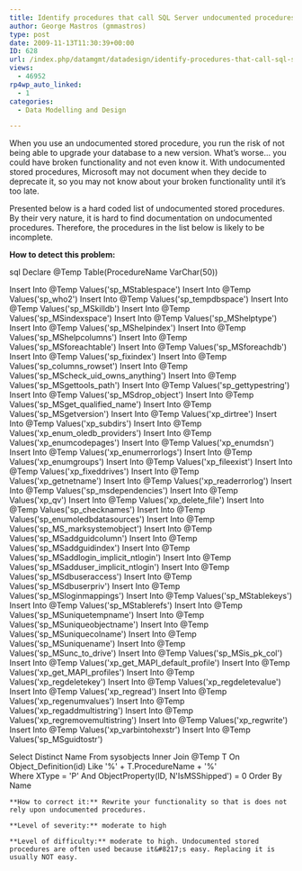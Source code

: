 ```yaml
---
title: Identify procedures that call SQL Server undocumented procedures
author: George Mastros (gmmastros)
type: post
date: 2009-11-13T11:30:39+00:00
ID: 628
url: /index.php/datamgmt/datadesign/identify-procedures-that-call-sql-server/
views:
  - 46952
rp4wp_auto_linked:
  - 1
categories:
  - Data Modelling and Design

---
```

When you use an undocumented stored procedure, you run the risk of not being able to upgrade your database to a new version. What&#8217;s worse&#8230; you could have broken functionality and not even know it. With undocumented stored procedures, Microsoft may not document when they decide to deprecate it, so you may not know about your broken functionality until it&#8217;s too late.

Presented below is a hard coded list of undocumented stored procedures. By their very nature, it is hard to find documentation on undocumented procedures. Therefore, the procedures in the list below is likely to be incomplete.

**How to detect this problem:**

sql
Declare @Temp Table(ProcedureName VarChar(50))

Insert Into @Temp Values('sp_MStablespace')
Insert Into @Temp Values('sp_who2')
Insert Into @Temp Values('sp_tempdbspace')
Insert Into @Temp Values('sp_MSkilldb')
Insert Into @Temp Values('sp_MSindexspace')
Insert Into @Temp Values('sp_MShelptype')
Insert Into @Temp Values('sp_MShelpindex')
Insert Into @Temp Values('sp_MShelpcolumns')
Insert Into @Temp Values('sp_MSforeachtable')
Insert Into @Temp Values('sp_MSforeachdb')
Insert Into @Temp Values('sp_fixindex')
Insert Into @Temp Values('sp_columns_rowset')
Insert Into @Temp Values('sp_MScheck_uid_owns_anything')
Insert Into @Temp Values('sp_MSgettools_path')
Insert Into @Temp Values('sp_gettypestring')
Insert Into @Temp Values('sp_MSdrop_object')
Insert Into @Temp Values('sp_MSget_qualified_name')
Insert Into @Temp Values('sp_MSgetversion')
Insert Into @Temp Values('xp_dirtree')
Insert Into @Temp Values('xp_subdirs')
Insert Into @Temp Values('xp_enum_oledb_providers')
Insert Into @Temp Values('xp_enumcodepages')
Insert Into @Temp Values('xp_enumdsn')
Insert Into @Temp Values('xp_enumerrorlogs')
Insert Into @Temp Values('xp_enumgroups')
Insert Into @Temp Values('xp_fileexist')
Insert Into @Temp Values('xp_fixeddrives')
Insert Into @Temp Values('xp_getnetname')
Insert Into @Temp Values('xp_readerrorlog')
Insert Into @Temp Values('sp_msdependencies')
Insert Into @Temp Values('xp_qv')
Insert Into @Temp Values('xp_delete_file')
Insert Into @Temp Values('sp_checknames')
Insert Into @Temp Values('sp_enumoledbdatasources')
Insert Into @Temp Values('sp_MS_marksystemobject')
Insert Into @Temp Values('sp_MSaddguidcolumn')
Insert Into @Temp Values('sp_MSaddguidindex')
Insert Into @Temp Values('sp_MSaddlogin_implicit_ntlogin')
Insert Into @Temp Values('sp_MSadduser_implicit_ntlogin')
Insert Into @Temp Values('sp_MSdbuseraccess')
Insert Into @Temp Values('sp_MSdbuserpriv')
Insert Into @Temp Values('sp_MSloginmappings')
Insert Into @Temp Values('sp_MStablekeys')
Insert Into @Temp Values('sp_MStablerefs')
Insert Into @Temp Values('sp_MSuniquetempname')
Insert Into @Temp Values('sp_MSuniqueobjectname')
Insert Into @Temp Values('sp_MSuniquecolname')
Insert Into @Temp Values('sp_MSuniquename')
Insert Into @Temp Values('sp_MSunc_to_drive')
Insert Into @Temp Values('sp_MSis_pk_col')
Insert Into @Temp Values('xp_get_MAPI_default_profile')
Insert Into @Temp Values('xp_get_MAPI_profiles')
Insert Into @Temp Values('xp_regdeletekey')
Insert Into @Temp Values('xp_regdeletevalue')
Insert Into @Temp Values('xp_regread')
Insert Into @Temp Values('xp_regenumvalues')
Insert Into @Temp Values('xp_regaddmultistring')
Insert Into @Temp Values('xp_regremovemultistring')
Insert Into @Temp Values('xp_regwrite')
Insert Into @Temp Values('xp_varbintohexstr')
Insert Into @Temp Values('sp_MSguidtostr')

Select Distinct Name 
From   sysobjects 
       Inner Join @Temp T
         On Object_Definition(id) Like '%' + T.ProcedureName + '%'		
Where  XType = 'P'
       And ObjectProperty(ID, N'IsMSShipped') = 0
Order By Name
```
**How to correct it:** Rewrite your functionality so that is does not rely upon undocumented procedures.

**Level of severity:** moderate to high

**Level of difficulty:** moderate to high. Undocumented stored procedures are often used because it&#8217;s easy. Replacing it is usually NOT easy.